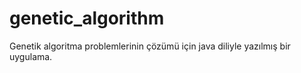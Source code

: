 # genetic_algorithm
Genetik algoritma problemlerinin çözümü için java diliyle yazılmış bir uygulama.
